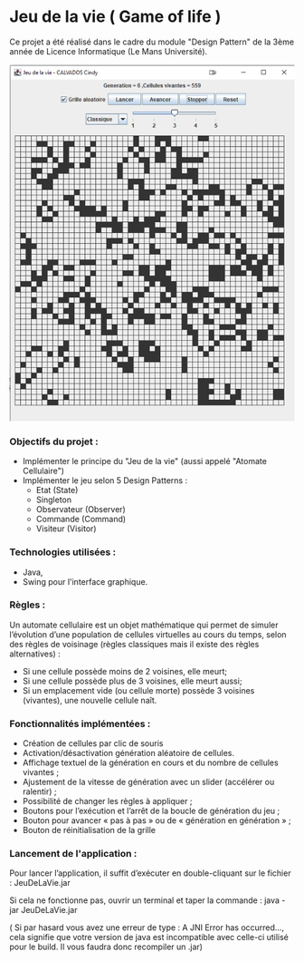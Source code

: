 # Jeu de la vie ( Game of life )

Ce projet a été réalisé dans le cadre du module "Design Pattern" de la 3ème année de Licence Informatique (Le Mans Université).

![name-of-you-image](GameOfLife.png)


### Objectifs du projet :
- Implémenter le principe du "Jeu de la vie" (aussi appelé "Atomate Cellulaire")
- Implémenter le jeu selon 5 Design Patterns :
  - Etat (State)
  - Singleton
  - Observateur (Observer)
  - Commande (Command)
  - Visiteur (Visitor)

### Technologies utilisées :
- Java,
- Swing pour l'interface graphique.

### Règles :
Un automate cellulaire est un objet mathématique qui permet de simuler l’évolution d’une population de cellules virtuelles au cours du temps, selon des règles de voisinage (règles classiques mais il existe des règles alternatives) :

- Si une cellule possède moins de 2 voisines, elle meurt;
- Si une cellule possède plus de 3 voisines, elle meurt aussi;
- Si un emplacement vide (ou cellule morte) possède 3 voisines (vivantes), une nouvelle cellule naît.

### Fonctionnalités implémentées :

- Création de cellules par clic de souris
- Activation/désactivation génération aléatoire de cellules.
- Affichage textuel de la génération en cours et du nombre de cellules vivantes ;
- Ajustement de la vitesse de génération avec un slider (accélérer ou ralentir) ;
- Possibilité de changer les règles à appliquer ;
- Boutons pour l’exécution et l’arrêt de la boucle de génération du jeu ;
- Bouton pour avancer « pas à pas » ou de « génération en génération » ;
- Bouton de réinitialisation de la grille


### Lancement de l'application :
Pour lancer l’application, il suffit d’exécuter en double-cliquant sur le fichier : JeuDeLaVie.jar

Si cela ne fonctionne pas, ouvrir un terminal et taper la commande : java -jar JeuDeLaVie.jar

( Si par hasard vous avez une erreur de type : A JNI Error has occurred..., cela signifie que votre version de java est incompatible avec celle-ci utilisé pour le build.
Il vous faudra donc recompiler un .jar)
